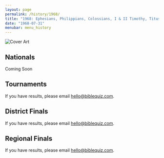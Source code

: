 ```yaml
---
layout: page
permalink: /history/1968/
title: "1968: Ephesians, Philippians, Colossians, I & II Timothy, Titus"
date: "1968-07-31"
menubar: menu_history
---
```


<img src="{% link assets/scripture-portions/1968.jpg %}" alt="Cover Art" style="max-height:400px" />

## Nationals
Coming Soon
<!-- <a href="{% link _pages/history/2013/nationals.md %}" class="button is-primary">National Finals</a> -->

## Tournaments
If you have results, please email [hello@biblequiz.com](mailto:hello@biblequiz.com).

## District Finals
If you have results, please email [hello@biblequiz.com](mailto:hello@biblequiz.com).

## Regional Finals
If you have results, please email [hello@biblequiz.com](mailto:hello@biblequiz.com).
